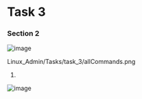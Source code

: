 # Task 3

### Section 2
![image](https://github.com/Ossa180/Embedded_Linux/blob/main/Linux_Admin/Tasks/task_2/Screenshot%202024-07-06%20222621.png)

Linux_Admin/Tasks/task_3/allCommands.png

1. 
![image](https://github.com/Ossa180/Embedded_Linux/blob/main/Linux_Admin/Tasks/task_3/allCommands.png)
